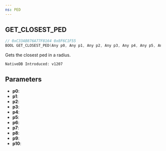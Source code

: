```yaml
---
ns: PED
---
```

## GET_CLOSEST_PED

```c
// 0xC33AB876A77F8164 0x8F6C1F55
BOOL GET_CLOSEST_PED(Any p0, Any p1, Any p2, Any p3, Any p4, Any p5, Any p6, Any p7, Any p8, Any p9, Any p10);
```

Gets the closest ped in a radius.

```
NativeDB Introduced: v1207
```

## Parameters
* **p0**:
* **p1**:
* **p2**:
* **p3**:
* **p4**:
* **p5**:
* **p6**:
* **p7**:
* **p8**:
* **p9**:
* **p10**:
